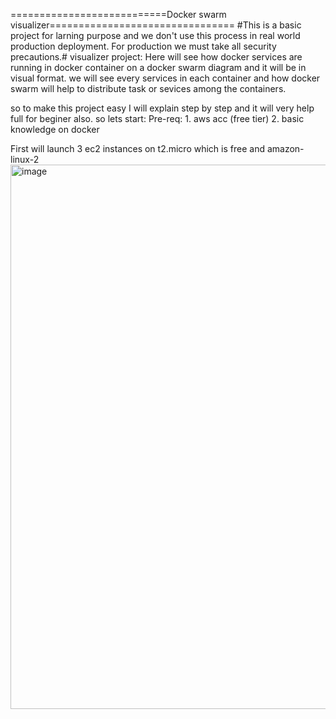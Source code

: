 ===========================Docker swarm visualizer================================
#This is a basic project for larning purpose and we don't use this process in real world production deployment.
For production we must take all security precautions.#
visualizer project:
Here will see how docker services are running in docker container on a docker swarm diagram and it will be in visual format.
we will see every services in each container and how docker swarm will help to distribute task or sevices among the containers.

so to make this project easy I will explain step by step and it will very help full for beginer also.
so lets start:
Pre-req: 1. aws acc (free tier)
        2. basic knowledge on docker

First will launch 3 ec2 instances on t2.micro which is free and amazon-linux-2 
<img width="871" alt="image" src="https://github.com/ghoshraja9860/learning/assets/111753645/0f7a2845-587c-4bba-9632-e0aca962ee84">




